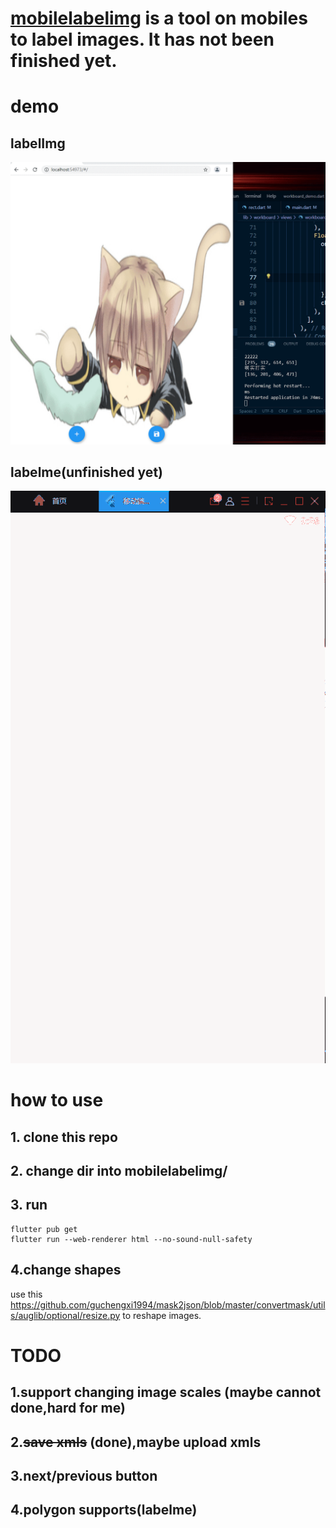# [mobilelabelimg](./mobilelabelimg/lib/main.dart) is a  tool on mobiles to label images. It has not been finished yet.

# demo

## labelImg

![image](./imgs/mobileLabelImg.gif)

## labelme(unfinished yet)

![image](./imgs/mobileLabelme.gif)

# how to use

## 1. clone this repo

## 2. change dir into mobilelabelimg/

## 3. run 

    flutter pub get
    flutter run --web-renderer html --no-sound-null-safety

## 4.change shapes

use this  https://github.com/guchengxi1994/mask2json/blob/master/convertmask/utils/auglib/optional/resize.py to reshape images.

# TODO

## 1.support changing image scales (maybe cannot done,hard for me)

## 2.~~save xmls~~ (done),maybe upload xmls 

## 3.next/previous button

## 4.polygon supports(labelme)